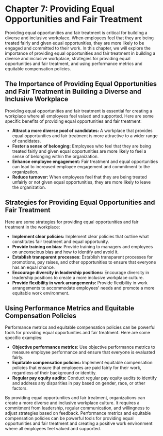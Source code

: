 Chapter 7: Providing Equal Opportunities and Fair Treatment
===========================================================

Providing equal opportunities and fair treatment is critical for building a diverse and inclusive workplace. When employees feel that they are being treated fairly and given equal opportunities, they are more likely to be engaged and committed to their work. In this chapter, we will explore the importance of providing equal opportunities and fair treatment in building a diverse and inclusive workplace, strategies for providing equal opportunities and fair treatment, and using performance metrics and equitable compensation policies.

The Importance of Providing Equal Opportunities and Fair Treatment in Building a Diverse and Inclusive Workplace
----------------------------------------------------------------------------------------------------------------

Providing equal opportunities and fair treatment is essential for creating a workplace where all employees feel valued and supported. Here are some specific benefits of providing equal opportunities and fair treatment:

* **Attract a more diverse pool of candidates:** A workplace that provides equal opportunities and fair treatment is more attractive to a wider range of candidates.
* **Foster a sense of belonging:** Employees who feel that they are being treated fairly and given equal opportunities are more likely to feel a sense of belonging within the organization.
* **Enhance employee engagement:** Fair treatment and equal opportunities can lead to increased employee engagement and commitment to the organization.
* **Reduce turnover:** When employees feel that they are being treated unfairly or not given equal opportunities, they are more likely to leave the organization.

Strategies for Providing Equal Opportunities and Fair Treatment
---------------------------------------------------------------

Here are some strategies for providing equal opportunities and fair treatment in the workplace:

* **Implement clear policies:** Implement clear policies that outline what constitutes fair treatment and equal opportunity.
* **Provide training on bias:** Provide training to managers and employees on unconscious bias and how to identify and avoid it.
* **Establish transparent processes:** Establish transparent processes for promotions, pay raises, and other opportunities to ensure that everyone has an equal chance.
* **Encourage diversity in leadership positions:** Encourage diversity in leadership positions to create a more inclusive workplace culture.
* **Provide flexibility in work arrangements:** Provide flexibility in work arrangements to accommodate employees' needs and promote a more equitable work environment.

Using Performance Metrics and Equitable Compensation Policies
-------------------------------------------------------------

Performance metrics and equitable compensation policies can be powerful tools for providing equal opportunities and fair treatment. Here are some specific examples:

* **Objective performance metrics:** Use objective performance metrics to measure employee performance and ensure that everyone is evaluated fairly.
* **Equitable compensation policies:** Implement equitable compensation policies that ensure that employees are paid fairly for their work, regardless of their background or identity.
* **Regular pay equity audits:** Conduct regular pay equity audits to identify and address any disparities in pay based on gender, race, or other factors.

By providing equal opportunities and fair treatment, organizations can create a more diverse and inclusive workplace culture. It requires a commitment from leadership, regular communication, and willingness to adjust strategies based on feedback. Performance metrics and equitable compensation policies can be powerful tools for providing equal opportunities and fair treatment and creating a positive work environment where all employees feel valued and supported.
